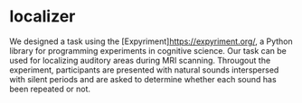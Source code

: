 # localizer
We designed a task using the [Expyriment]<https://expyriment.org/>, a Python library for programming experiments in cognitive science. Our task can be used for localizing auditory areas during MRI scanning. Througout the experiment, participants are presented with natural sounds interspersed with silent periods and are asked to determine whether each sound has been repeated or not.
